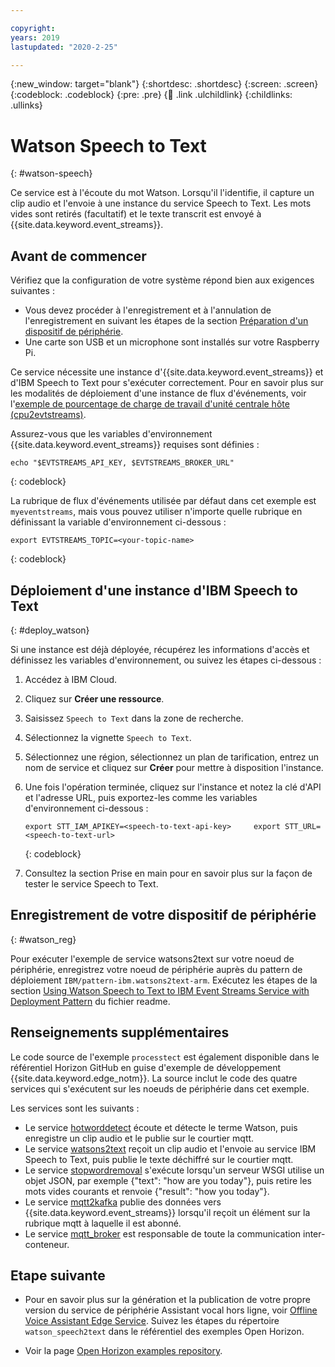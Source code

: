 ```yaml
---

copyright:
years: 2019
lastupdated: "2020-2-25"

---
```


{:new_window: target="blank"}
{:shortdesc: .shortdesc}
{:screen: .screen}
{:codeblock: .codeblock}
{:pre: .pre}
{:child: .link .ulchildlink}
{:childlinks: .ullinks}

# Watson Speech to Text
{: #watson-speech}

Ce service est à l'écoute du mot Watson. Lorsqu'il l'identifie, il capture un clip audio et l'envoie à une instance du service Speech to Text.  Les mots vides sont retirés (facultatif) et le texte transcrit est envoyé à {{site.data.keyword.event_streams}}.

## Avant de commencer

Vérifiez que la configuration de votre système répond bien aux exigences suivantes :

* Vous devez procéder à l'enregistrement et à l'annulation de l'enregistrement en suivant les étapes de la section [Préparation d'un dispositif de périphérie](adding_devices.md).
* Une carte son USB et un microphone sont installés sur votre Raspberry Pi. 

Ce service nécessite une instance d'{{site.data.keyword.event_streams}} et d'IBM Speech to Text pour s'exécuter correctement. Pour en savoir plus sur les modalités de déploiement d'une instance de flux d'événements, voir l'[exemple de pourcentage de charge de travail d'unité centrale hôte (cpu2evtstreams)](../using_edge_services/cpu_load_example.md).  

Assurez-vous que les variables d'environnement {{site.data.keyword.event_streams}} requises sont définies :

```
echo "$EVTSTREAMS_API_KEY, $EVTSTREAMS_BROKER_URL"
```
{: codeblock}

La rubrique de flux d'événements utilisée par défaut dans cet exemple est `myeventstreams`, mais vous pouvez utiliser n'importe quelle rubrique en définissant la variable d'environnement ci-dessous :

```
export EVTSTREAMS_TOPIC=<your-topic-name>
```
{: codeblock}

## Déploiement d'une instance d'IBM Speech to Text
{: #deploy_watson}

Si une instance est déjà déployée, récupérez les informations d'accès et définissez les variables d'environnement, ou suivez les étapes ci-dessous :

1. Accédez à IBM Cloud.
2. Cliquez sur **Créer une ressource**.
3. Saisissez `Speech to Text` dans la zone de recherche.
4. Sélectionnez la vignette `Speech to Text`.
5. Sélectionnez une région, sélectionnez un plan de tarification, entrez un nom de service et cliquez sur **Créer** pour mettre à disposition l'instance.
6. Une fois l'opération terminée, cliquez sur l'instance et notez la clé d'API et l'adresse URL, puis exportez-les comme les variables d'environnement ci-dessous :

    ```
    export STT_IAM_APIKEY=<speech-to-text-api-key>     export STT_URL=<speech-to-text-url>
    ```
    {: codeblock}

7. Consultez la section Prise en main pour en savoir plus sur la façon de tester le service Speech to Text.

## Enregistrement de votre dispositif de périphérie
{: #watson_reg}

Pour exécuter l'exemple de service watsons2text sur votre noeud de périphérie, enregistrez votre noeud de périphérie auprès du pattern de déploiement `IBM/pattern-ibm.watsons2text-arm`. Exécutez les étapes de la section [Using Watson Speech to Text to IBM Event Streams Service with Deployment Pattern](https://github.com/open-horizon/examples/tree/master/edge/evtstreams/watson_speech2text#-using-the-ibm-watson-speech-to-text-to-ibm-event-streams-service-with-deployment-pattern) du fichier readme.

## Renseignements supplémentaires

Le code source de l'exemple `processtect` est également disponible dans le référentiel Horizon GitHub en guise d'exemple de développement {{site.data.keyword.edge_notm}}. La source inclut le code des quatre services qui s'exécutent sur les noeuds de périphérie dans cet exemple. 

Les services sont les suivants :

* Le service [hotworddetect](https://github.com/open-horizon/examples/tree/master/edge/services/hotword_detection) écoute et détecte le terme Watson, puis enregistre un clip audio et le publie sur le courtier mqtt.
* Le service [watsons2text](https://github.com/open-horizon/examples/tree/master/edge/evtstreams/watson_speech2text) reçoit un clip audio et l'envoie au service IBM Speech to Text, puis publie le texte déchiffré sur le courtier mqtt.
* Le service [stopwordremoval](https://github.com/open-horizon/examples/tree/master/edge/services/stopword_removal) s'exécute lorsqu'un serveur WSGI utilise un objet JSON, par exemple {"text": "how are you today"}, puis retire les mots vides courants et renvoie {"result": "how you today"}.
* Le service [mqtt2kafka](https://github.com/open-horizon/examples/tree/master/edge/services/mqtt2kafka) publie des données vers {{site.data.keyword.event_streams}} lorsqu'il reçoit un élément sur la rubrique mqtt à laquelle il est abonné.
* Le service [mqtt_broker](https://github.com/open-horizon/examples/tree/master/edge/services/mqtt_broker) est responsable de toute la communication inter-conteneur.

## Etape suivante

* Pour en savoir plus sur la génération et la publication de votre propre version du service de périphérie Assistant vocal hors ligne, voir [Offline Voice Assistant Edge Service](https://github.com/open-horizon/examples/blob/master/edge/evtstreams/watson_speech2text/CreateService.md#-building-and-publishing-your-own-version-of-the-watson-speech-to-text-to-ibm-event-streams-service). Suivez les étapes du répertoire `watson_speech2text` dans le référentiel des exemples Open Horizon.

* Voir la page [Open Horizon examples repository](https://github.com/open-horizon/examples).
